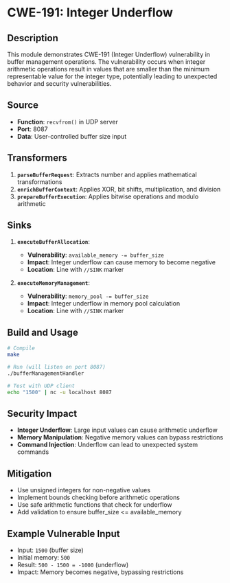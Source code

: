 # CWE-191: Integer Underflow

## Description
This module demonstrates CWE-191 (Integer Underflow) vulnerability in buffer management operations. The vulnerability occurs when integer arithmetic operations result in values that are smaller than the minimum representable value for the integer type, potentially leading to unexpected behavior and security vulnerabilities.

## Source
- **Function**: `recvfrom()` in UDP server
- **Port**: 8087
- **Data**: User-controlled buffer size input

## Transformers
1. **`parseBufferRequest`**: Extracts number and applies mathematical transformations
2. **`enrichBufferContext`**: Applies XOR, bit shifts, multiplication, and division
3. **`prepareBufferExecution`**: Applies bitwise operations and modulo arithmetic

## Sinks
1. **`executeBufferAllocation`**: 
   - **Vulnerability**: `available_memory -= buffer_size`
   - **Impact**: Integer underflow can cause memory to become negative
   - **Location**: Line with `//SINK` marker

2. **`executeMemoryManagement`**: 
   - **Vulnerability**: `memory_pool -= buffer_size`
   - **Impact**: Integer underflow in memory pool calculation
   - **Location**: Line with `//SINK` marker

## Build and Usage
```bash
# Compile
make

# Run (will listen on port 8087)
./bufferManagementHandler

# Test with UDP client
echo "1500" | nc -u localhost 8087
```

## Security Impact
- **Integer Underflow**: Large input values can cause arithmetic underflow
- **Memory Manipulation**: Negative memory values can bypass restrictions
- **Command Injection**: Underflow can lead to unexpected system commands

## Mitigation
- Use unsigned integers for non-negative values
- Implement bounds checking before arithmetic operations
- Use safe arithmetic functions that check for underflow
- Add validation to ensure buffer_size <= available_memory

## Example Vulnerable Input
- Input: `1500` (buffer size)
- Initial memory: `500`
- Result: `500 - 1500 = -1000` (underflow)
- Impact: Memory becomes negative, bypassing restrictions
